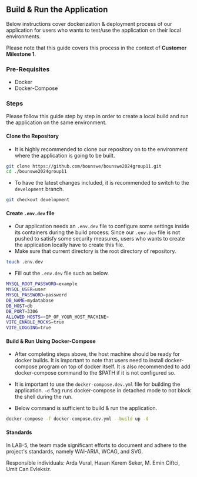 ## Build & Run the Application

Below instructions cover dockerization & deployment process of our application for users who wants to test/use the application on their local environments.

Please note that this guide covers this process in the context of **Customer Milestone 1**.

### Pre-Requisites

- Docker
- Docker-Compose

### Steps

Please follow this guide step by step in order to create a local build and run the application on the same environment.

#### Clone the Repository

- It is highly recommended to clone our repository on to the environment where the application is going to be built.

```bash
git clone https://github.com/bounswe/bounswe2024group11.git
cd ./bounswe2024group11
```

- To have the latest changes included, it is recommended to switch to the `development` branch.

```bash
git checkout development
```

#### Create `.env.dev` file

- Our application needs an `.env.dev` file to configure some settings inside its containers during the build process. Since our `.env.dev` file is not pushed to satisfy some security measures,
  users who wants to create the application locally have to create this file.
- Make sure that current directory is the root directory of repository.

```bash
touch .env.dev
```

- Fill out the `.env.dev` file such as below.

```bash
MYSQL_ROOT_PASSWORD=example
MYSQL_USER=user
MYSQL_PASSWORD=password
DB_NAME=mydatabase
DB_HOST=db
DB_PORT=3306
ALLOWED_HOSTS=<IP_OF_YOUR_HOST_MACHINE>
VITE_ENABLE_MOCKS=true
VITE_LOGGING=true
```

#### Build & Run Using Docker-Compose

- After completing steps above, the host machine should be ready for docker builds. It is important to note that users need to install docker-compose program on top of docker itself.
  It is also recommended to add docker-compose command to the $PATH if it is not configured so.

- It is important to use the `docker-compose.dev.yml` file for building the application. `-d` flag runs docker-compose in detached mode to not block the shell during the run.

- Below command is sufficient to build & run the application.

```bash
docker-compose -f docker-compose.dev.yml --build up -d
```

#### Standards

In LAB-5, the team made significant efforts to document and adhere to the project's standards, namely WAI-ARIA, WCAG, and SVG.

Responsible individuals: Arda Vural, Hasan Kerem Seker, M. Emin Ciftci, Umit Can Evleksiz.
